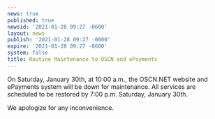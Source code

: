 ```yaml
---
news: true
published: true
newsid: '2021-01-28 09:27 -0600'
layout: news
publish: '2021-01-28 09:27 -0600'
expire: '2021-01-28 09:27 -0600'
system: false
title: Routine Maintenance to OSCN and ePayments
---
```

On Saturday, January 30th, at 10:00 a.m., the OSCN.NET website and ePayments system will be down for maintenance. All services are scheduled to be restored by 7:00 p.m. Saturday, January 30th.  

We apologize for any inconvenience.

